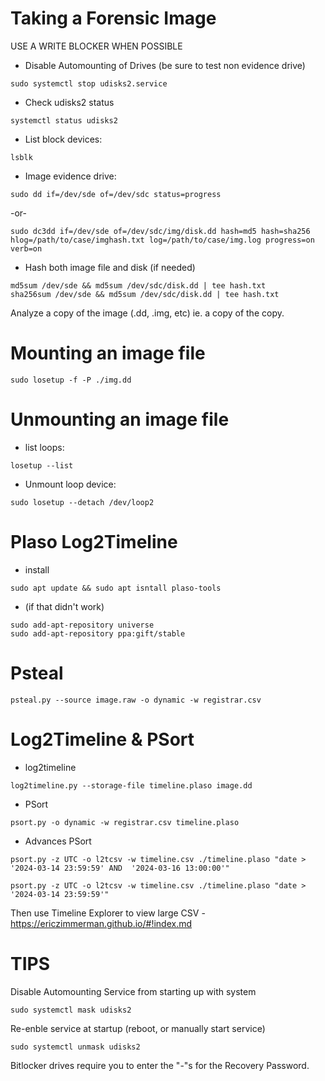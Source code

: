 # Taking a Forensic Image 
USE A WRITE BLOCKER WHEN POSSIBLE
* Disable Automounting of Drives (be sure to test non evidence drive) 
```
sudo systemctl stop udisks2.service
```
* Check udisks2 status
```
systemctl status udisks2 
```
* List block devices:
```
lsblk
```
* Image evidence drive:
```
sudo dd if=/dev/sde of=/dev/sdc status=progress
```
-or-
```
sudo dc3dd if=/dev/sde of=/dev/sdc/img/disk.dd hash=md5 hash=sha256 hlog=/path/to/case/imghash.txt log=/path/to/case/img.log progress=on verb=on 
```
* Hash both image file and disk (if needed) 
```
md5sum /dev/sde && md5sum /dev/sdc/disk.dd | tee hash.txt
sha256sum /dev/sde && md5sum /dev/sdc/disk.dd | tee hash.txt
```
Analyze a copy of the image (.dd, .img, etc) 
ie. a copy of the copy. 

# Mounting an image file 
```
sudo losetup -f -P ./img.dd
```
# Unmounting an image file 
* list loops:
```
losetup --list
```
* Unmount loop device: 
```
sudo losetup --detach /dev/loop2
```

# Plaso Log2Timeline
* install 
```
sudo apt update && sudo apt isntall plaso-tools
```
* (if that didn't work) 
```
sudo add-apt-repository universe
sudo add-apt-repository ppa:gift/stable  
```
# Psteal 
```
psteal.py --source image.raw -o dynamic -w registrar.csv
```

# Log2Timeline & PSort
* log2timeline
```
log2timeline.py --storage-file timeline.plaso image.dd
```
* PSort
```
psort.py -o dynamic -w registrar.csv timeline.plaso 
```
* Advances PSort
```
psort.py -z UTC -o l2tcsv -w timeline.csv ./timeline.plaso "date > '2024-03-14 23:59:59' AND  '2024-03-16 13:00:00'"
```
```
psort.py -z UTC -o l2tcsv -w timeline.csv ./timeline.plaso "date > '2024-03-14 23:59:59'"
```
Then use Timeline Explorer to view large CSV - https://ericzimmerman.github.io/#!index.md

# TIPS
Disable Automounting Service from starting up with system 
```
sudo systemctl mask udisks2
```
Re-enble service at startup (reboot, or manually start service) 
```
sudo systemctl unmask udisks2
```
Bitlocker drives require you to enter the "-"s for the Recovery Password. 
